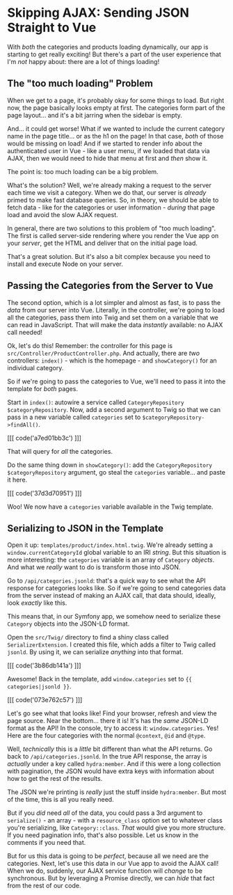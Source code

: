 # Skipping AJAX: Sending JSON Straight to Vue

With *both* the categories and products loading dynamically, our app is starting
to get really exciting! But there's a part of the user experience that I'm *not*
happy about: there are a lot of things loading!

## The "too much loading" Problem

When we get to a page, it's probably okay for some things to load.
But right now, the page basically looks empty at first. The categories form part
of the page layout... and it's a bit jarring when the sidebar is empty.

And... it could get worse! What if we wanted to include the current category
name in the page title... or as the h1 on the page! In that case, *both* of those
would be missing on load! And if we started to render info about the authenticated
user in Vue - like a user menu, if we loaded that data via AJAX, then we would
need to hide that menu at first and *then* show it.

The point is: too much loading can be a big problem.

What's the solution? Well, we're already making a request to the server each time
we visit a category. When we do that, our server is *already* primed to make
fast database queries. So, in theory, we should be able to fetch data - like for
the categories or user information - *during* that page load and avoid the slow
AJAX request.

In general, there are two solutions to this problem of "too much loading". The
first is called server-side rendering where you render the Vue app on your *server*,
get the HTML and deliver that on the initial page load.

That's a great solution. But it's also a bit complex because you need to install
and execute Node on your server.

## Passing the Categories from the Server to Vue

The second option, which is a lot simpler and almost as fast, is to pass the *data*
from our server into Vue. Literally, in the controller, we're going to load all the
categories, pass them into Twig and set them on a variable that we can read in
JavaScript. That will make the data *instantly* available: no AJAX call needed!

Ok, let's do this! Remember: the controller for this page is
`src/Controller/ProductController.php`. And actually, there are *two*
controllers:  `index()` - which is the homepage - and `showCategory()` for an
individual category.

So if we're going to pass the categories to Vue, we'll need to pass it into the
template for *both* pages.

Start in `index()`: autowire a service called `CategoryRepository $categoryRepository`.
Now, add a second argument to Twig so that we can pass in a new variable called
`categories` set to `$categoryRepository->findAll()`.

[[[ code('a7ed01bb3c') ]]]

That will query for *all* the categories.

Do the same thing down in `showCategory()`: add the
`CategoryRepository $categoryRepository` argument, go steal the `categories`
variable... and paste it here.

[[[ code('37d3d70951') ]]]

Woo! We now have a `categories` variable available in the Twig template.

## Serializing to JSON in the Template

Open it up: `templates/product/index.html.twig`. We're already setting a
`window.currentCategoryId` global variable to an IRI *string*. But this situation
is more interesting: the `categories` variable is an array of `Category`
*objects*. And what we *really* want to do is transform those into JSON.

Go to `/api/categories.jsonld`: that's a quick way to see what
the API response for categories looks like. So if we're going to send categories
data from the server instead of making an AJAX call, that data should, ideally,
look *exactly* like this.

This means that, in our Symfony app, we somehow need to serialize these `Category`
objects into the JSON-LD format.

Open the `src/Twig/` directory to find a shiny class called `SerializerExtension`.
I created this file, which adds a filter to Twig called `jsonld`. By using it,
we can serialize *anything* into that format.

[[[ code('3b86db141a') ]]]

Awesome! Back in the template, add `window.categories` set to
`{{ categories|jsonld }}`.

[[[ code('073e762c57') ]]]

Let's go see what that looks like! Find your browser, refresh and view the page
source. Near the bottom... there it is! It's has the *same* JSON-LD format as the
API! In the console, try to access it: `window.categories`. Yes! Here are the four
categories with the normal `@context`, `@id` and `@type`.

Well, *technically* this is a *little* bit different than what the API returns.
Go back to `/api/categories.jsonld`. In the true API response, the array is
*actually* under a key called `hydra:member`. And if this were a long collection
with pagination, the JSON would have extra keys with information about how to get
the rest of the results.

The JSON we're printing is *really* just the stuff inside `hydra:member`. But most
of the time, this is all you really need.

But if you *did* need *all* of the data, you could pass a 3rd argument to
`serialize()` - an array - with a `resource_class` option set to whatever class
you're serializing, like `Category::class`. *That* would give you more structure.
If you need pagination info, that's also possible. Let us know in the comments if
you need that.

But for us this data is going to be *perfect*, because all we need are the
categories. Next, let's use this data in our Vue app to avoid the AJAX call!
When we do, suddenly, our AJAX service function will *change* to be synchronous.
But by leveraging a Promise directly, we can *hide* that fact from the rest of
our code.
